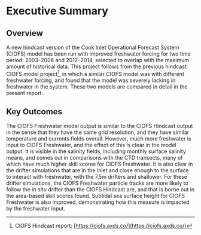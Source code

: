 # Executive Summary

## Overview

A new hindcast version of the Cook Inlet Operational Forecast System (CIOFS) model has been run with improved freshwater forcing for two time period: 2003–2006 and 2012–2014, selected to overlap with the maximum amount of historical data. This project follows from the previous hindcast CIOFS model project[^myref], in which a similar CIOFS model was with different freshwater forcing, and found that the model was severely lacking in freshwater in the system. These two models are compared in detail in the present report.


## Key Outcomes

The CIOFS Freshwater model output is similar to the CIOFS Hindcast output in the sense that they have the same grid resolution, and they have similar temperature and currents fields overall. However, much more freshwater is input to CIOFS Freshwater, and the effect of this is clear in the model output. It is visible in the salinity fields, including monthly surface salinity means, and comes out in comparisons with the CTD transects, many of which have much higher skill scores for CIOFS Freshwater. It is also clear in the drifter simulations that are in the Inlet and close enough to the surface to interact with freshwater, with the 7.5m drifters and shallower. For these drifter simulations, the CIOFS Freshwater particle tracks are more likely to follow the *in situ* drifter than the CIOFS Hindcast are, and that is borne out in the area-based skill scores found. Subtidal sea surface height for CIOFS Freshwater is also improved, demonstrating how this measure is impacted by the freshwater input.


[^myref]: CIOFS Hindcast report: [https://ciofs.axds.co/](https://ciofs.axds.co/)
